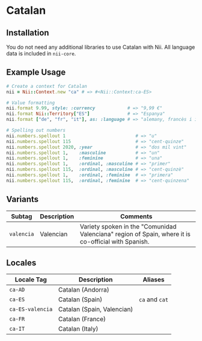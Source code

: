 <!-- This file has been generated. Source: languages/_template.md.erb -->

# Catalan

## Installation

You do not need any additional libraries to use Catalan with Nii.
All language data is included in `nii-core`.

## Example Usage

``` ruby
# Create a context for Catalan
nii = Nii::Context.new "ca" # => #<Nii::Context:ca-ES>

# Value formatting
nii.format 9.99, style: :currency            # => "9,99 €"
nii.format Nii::Territory["ES"]              # => "Espanya"
nii.format ["de", "fr", "it"], as: :language # => "alemany, francès i italià"

# Spelling out numbers
nii.numbers.spellout 1                          # => "u"
nii.numbers.spellout 115                        # => "cent-quinze"
nii.numbers.spellout 2020, :year                # => "dos mil vint"
nii.numbers.spellout 1,    :masculine           # => "un"
nii.numbers.spellout 1,    :feminine            # => "una"
nii.numbers.spellout 1,    :ordinal, :masculine # => "primer"
nii.numbers.spellout 115,  :ordinal, :masculine # => "cent-quinzè"
nii.numbers.spellout 1,    :ordinal, :feminine  # => "primera"
nii.numbers.spellout 115,  :ordinal, :feminine  # => "cent-quinzena"
```

## Variants

<table>
  <thead>
    <tr>
      <th>Subtag</th>
      <th>Description</th>
      <th>Comments</th>
    </tr>
  </thead>
  <tbody>
    <tr>
      <td><code>valencia</code></td>
      <td>Valencian</td>
      <td>Variety spoken in the "Comunidad Valenciana" region of Spain, where it is co-official with Spanish.</td>
    </tr>
  </tbody>
</table>

## Locales

<table>
  <thead>
    <tr>
      <th>Locale Tag</th>
      <th>Description</th>
      <th>Aliases</th>
    </tr>
  </thead>
  <tbody>
    <tr>
      <td><code>ca-AD</code></td>
      <td>Catalan (Andorra)</td>
      <td></td>
    </tr>
    <tr>
      <td><code>ca-ES</code></td>
      <td>Catalan (Spain)</td>
      <td><code>ca</code> and <code>cat</code></td>
    </tr>
    <tr>
      <td><code>ca-ES-valencia</code></td>
      <td>Catalan (Spain, Valencian)</td>
      <td></td>
    </tr>
    <tr>
      <td><code>ca-FR</code></td>
      <td>Catalan (France)</td>
      <td></td>
    </tr>
    <tr>
      <td><code>ca-IT</code></td>
      <td>Catalan (Italy)</td>
      <td></td>
    </tr>
  </tbody>
</table>

